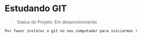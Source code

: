# Estudando GIT

> Status do Projeto: Em desenvolvimento

```
Por favor instalar o git no seu computador para iniciarmos !
```
